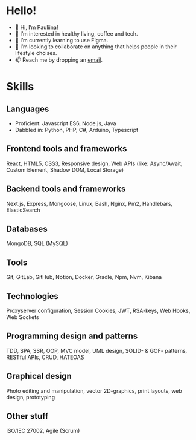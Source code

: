 # Hello!
- 👋 Hi, I’m Pauliina!
- 👀 I’m interested in healthy living, coffee and tech. 
- 🌱 I’m currently learning to use Figma.
- 💞️ I’m looking to collaborate on anything that helps people in their lifestyle choises.
- 📫 Reach me by dropping an [email](mailto:pauliina.raitaniemi@gmail.com).

# Skills
## Languages
- Proficient: Javascript ES6, Node.js, Java
- Dabbled in: Python, PHP, C#, Arduino, Typescript

## Frontend tools and frameworks
React, HTML5, CSS3, Responsive design, Web APIs (like: Async/Await, Custom Element, Shadow DOM, Local Storage)

## Backend tools and frameworks
Next.js, Express, Mongoose, Linux, Bash, Nginx, Pm2, Handlebars, ElasticSearch

## Databases
MongoDB, SQL (MySQL)

## Tools
Git, GitLab, GitHub, Notion, Docker, Gradle, Npm, Nvm, Kibana

## Technologies
Proxyserver configuration, Session Cookies, JWT, RSA-keys, Web Hooks, Web Sockets

## Programming design and patterns
TDD, SPA, SSR, OOP, MVC model, UML design, SOLID- & GOF- patterns, RESTful APIs, CRUD, HATEOAS

## Graphical design
Photo editing and manipulation, vector 2D-graphics, print layouts, web design, prototyping

## Other stuff
ISO/IEC 27002, Agile (Scrum)
